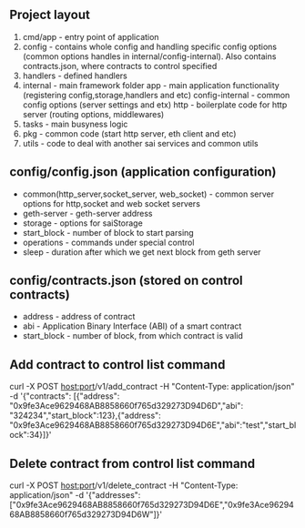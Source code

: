 ## Project layout
1. cmd/app - entry point of application
2. config - contains whole config and handling specific config options (common options handles in internal/config-internal). Also contains contracts.json, where contracts to control specified
3. handlers -  defined handlers 
4. internal - main framework folder
    app - main application functionality (registering config,storage,handlers and etc)
    config-internal - common config options (server settings and etx)
    http - boilerplate code for http server (routing options, middlewares)
6. tasks - main busyness logic
7. pkg - common code (start http server, eth client and etc)
8. utils - code to deal with another sai services and common utils


## config/config.json (application configuration)
- common(http_server,socket_server, web_socket) - common server options for http,socket and web socket servers
- geth-server - geth-server address
- storage - options for saiStorage
- start_block - number of block to start parsing 
- operations - commands under special control
- sleep - duration after which we get next block from geth server

## config/contracts.json (stored on control contracts)
- address - address of contract
- abi - Application Binary Interface (ABI) of a smart contract 
- start_block - number of block, from which contract is valid


## Add contract to control list command
curl -X POST <host:port>/v1/add_contract  -H "Content-Type: application/json" -d '{"contracts": [{"address": "0x9fe3Ace9629468AB8858660f765d329273D94D6D","abi": "324234","start_block":123},{"address": "0x9fe3Ace9629468AB8858660f765d329273D94D6E","abi":"test","start_block":34}]}'

## Delete contract from control list command
curl -X POST <host:port>/v1/delete_contract  -H "Content-Type: application/json" -d '{"addresses": ["0x9fe3Ace9629468AB8858660f765d329273D94D6E","0x9fe3Ace9629468AB8858660f765d329273D94D6W"]}'
